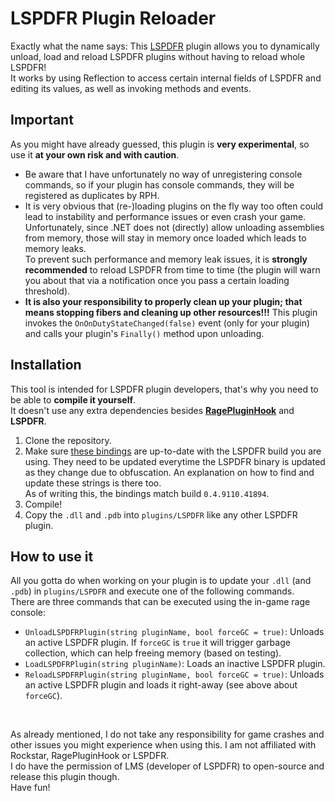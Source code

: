 # LSPDFR Plugin Reloader

Exactly what the name says: This [LSPDFR](https://www.lcpdfr.com/) plugin allows you to dynamically unload, load and reload LSPDFR plugins without having to reload whole LSPDFR!\
It works by using Reflection to access certain internal fields of LSPDFR and editing its values, as well as invoking methods and events.

## Important
As you might have already guessed, this plugin is **very experimental**, so use it **at your own risk and with caution**.
- Be aware that I have unfortunately no way of unregistering console commands, so if your plugin has console commands, they will be registered as duplicates by RPH.
- It is very obvious that (re-)loading plugins on the fly way too often could lead to instability and performance issues or even crash your game.\
  Unfortunately, since .NET does not (directly) allow unloading assemblies from memory, those will stay in memory once loaded which leads to memory leaks.\
  To prevent such performance and memory leak issues, it is **strongly recommended** to reload LSPDFR from time to time (the plugin will warn you about that via a notification once you pass a certain loading threshold).
- **It is also your responsibility to properly clean up your plugin; that means stopping fibers and cleaning up other resources!!!** This plugin invokes the `OnOnDutyStateChanged(false)` event (only for your plugin) and calls your plugin's `Finally()` method upon unloading.

## Installation
This tool is intended for LSPDFR plugin developers, that's why you need to be able to **compile it yourself**.\
It doesn't use any extra dependencies besides [**RagePluginHook**](https://ragepluginhook.net/) and **LSPDFR**.
1. Clone the repository.
2. Make sure [these bindings](https://github.com/Sprayxe/LSPDFRPluginReloader/blob/master/Engine/PluginManager.cs#L19) are up-to-date with the LSPDFR build you are using.
They need to be updated everytime the LSPDFR binary is updated as they change due to obfuscation. An explanation on how to find and update these strings is there too.\
As of writing this, the bindings match build `0.4.9110.41894`.
3. Compile!
4. Copy the `.dll` and `.pdb` into `plugins/LSPDFR` like any other LSPDFR plugin.

## How to use it
All you gotta do when working on your plugin is to update your `.dll` (and `.pdb`) in `plugins/LSPDFR` and execute one of the following commands.\
There are three commands that can be executed using the in-game rage console:
- `UnloadLSPDFRPlugin(string pluginName, bool forceGC = true)`: Unloads an active LSPDFR plugin. If `forceGC` is `true` it will trigger garbage collection, which can help freeing memory (based on testing).
- `LoadLSPDFRPlugin(string pluginName)`: Loads an inactive LSPDFR plugin.
- `ReloadLSPDFRPlugin(string pluginName, bool forceGC = true)`: Unloads an active LSPDFR plugin and loads it right-away (see above about `forceGC`).
<br>

As already mentioned, I do not take any responsibility for game crashes and other issues you might experience when using this. I am not affiliated with Rockstar, RagePluginHook or LSPDFR.\
I do have the permission of LMS (developer of LSPDFR) to open-source and release this plugin though.\
Have fun!
